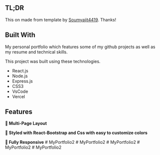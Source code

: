 ## TL;DR

This on made from template by [Soumyajit4419](https://github.com/soumyajit4419/Portfolio). Thanks!

## Built With

My personal portfolio which features some of my github projects as well as my resume and technical skills.

This project was built using these technologies.

- React.js
- Node.js
- Express.js
- CSS3
- VsCode
- Vercel

## Features

**📖 Multi-Page Layout**

**🎨 Styled with React-Bootstrap and Css with easy to customize colors**

**📱 Fully Responsive**
#   M y P o r t f o l i o 2  
 #   M y P o r t f o l i o 2  
 #   M y P o r t f o l i o 2  
 #   M y P o r t f o l i o 2  
 #   M y P o r t f o l i o 2  
 